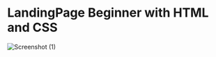 # LandingPage Beginner with HTML and CSS
![Screenshot (1)](https://github.com/NurAslam/LandingPage-HTML-CSS/assets/56910391/60caa731-0269-43a5-98f6-4585c9dd8419)
